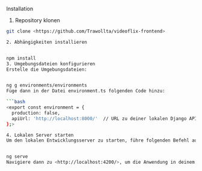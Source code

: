 Installation
1. Repository klonen


```bash
git clone <https://github.com/Trawollta/videoflix-frontend>

2. Abhängigkeiten installieren


npm install
3. Umgebungsdateien konfigurieren
Erstelle die Umgebungsdateien:


ng g environments/environments
Füge dann in der Datei environment.ts folgenden Code hinzu:

```bash
<export const environment = {
  production: false,
  apiUrl: 'http://localhost:8000/'  // URL zu deiner lokalen Django API
};>

4. Lokalen Server starten
Um den lokalen Entwicklungsserver zu starten, führe folgenden Befehl aus:


ng serve
Navigiere dann zu <http://localhost:4200/>, um die Anwendung in deinem Browser zu sehen.
